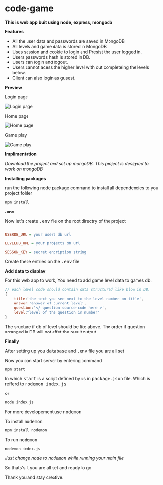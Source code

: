 # code-game

**This is web app buit using node, express, mongodb**

**Features**
* All the user data and passwords are saved in MongoDB
* All levels and game data is stored in MongoDB
* Uses session and cookie to login and Presist the user logged in.
* Users passwords hash is stored in DB.
* Users can login and logout.
* Users cannot acess the higher level with out completeing the levels below.
* Client can also login as gusest.

**Preview**

Login page

![Login page](https://github.com/remintroy/quiz-game/assets/86014784/85dcc472-a330-4f13-9677-a15f05a51f62)

Home page

![Home page](https://github.com/remintroy/quiz-game/assets/86014784/90e171f1-64ee-4e70-84f5-379eb096ab01)

Game play

![Game play](https://github.com/remintroy/quiz-game/assets/86014784/e208c179-fa0c-4678-9e76-9fcdc845db75)

**Implimentation**

*Download the project and set up mongoDB.* 
*This project is designed to work on mongoDB*

**Installing packages**

run the following node package command to install all dependencies to you project folder

```bash
npm install
```

**.env**

Now let's create <kbd>.env</kbd> file on the root directry of the project

```ini

USERDB_URL = your users db url

LEVELDB_URL = your projects db url

SESSON_KEY = secret encription string

```
Create these entries on the <kbd>.env</kbd> file

**Add data to display**

For this web app to work, You need to add game level data to games  db.

```js
// each level code should contain data structured like blow in DB.
{
    title:'the text you see next to the level number on title',
    answer:'answer of current level',
    question:'</ question source-code here >',
    level:"level of the question in number"
}
```

The sructure if db of level should be like above. The order if question arranged in DB will not effet the result output.

**Finally**

After setting up you <kbd>database</kbd> and <kbd>.env</kbd> file you are all set

Now you can start server by entering command

```bash
npm start
```

In which <kbd>start</kbd> is a script defined by us in <kbd>package.json</kbd> file. Which is refferd to <kbd>nodemon index.js</kbd>

or

```bash
node index.js
```

For more developement use <kbd> nodemon</kdb>

To install <kbd> nodemon</kdb> 

```bash
npm install nodemon
```
To run <kbd> nodemon</kbd> 

```bash
nodemon index.js
```
*Just change <kbd> node</kbd> to <kbd>nodemon</kbd> while running your main file*

So thats's it you are all set and ready to go 

Thank you and stay creative.
